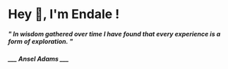 <h1 title="head"> Hey 👋, I'm Endale !</h1>

**<h5><i>" In wisdom gathered over time I have found that every experience is a form of exploration. "</i></h5>**

*<b>___ Ansel Adams ___</b>*
